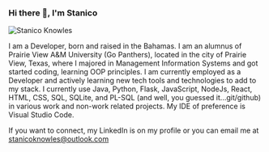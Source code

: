 ### Hi there 👋, I'm Stanico
![Stanico Knowles](https://user-images.githubusercontent.com/65465649/132734357-29a7fca3-b5e7-497c-b3ba-12c96a511c48.png)


I am a Developer, born and raised in the Bahamas. I am an alumnus of Prairie View A&M University (Go Panthers), located in the city of Prairie View, Texas, where I majored in Management Information Systems and got started coding, learning OOP principles. I am currently employed as a Developer and actively learning new tech tools and technologies to add to my stack. I currently use Java, Python, Flask, JavaScript, NodeJs, React, HTML, CSS, SQL, SQLite, and PL-SQL (and well, you guessed it...git/github) in various work and non-work related projects. My IDE of preference is Visual Studio Code. 

If you want to connect, my LinkedIn is on my profile or you can email me at stanicoknowles@outlook.com
